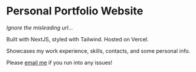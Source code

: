 # Personal Portfolio Website

_Ignore the misleading url..._

Built with NextJS, styled with Tailwind. Hosted on Vercel.

Showcases my work experience, skills, contacts, and some personal info.

Please [email me](mailto:fwm27@drexel.edu) if you run into any issues!
